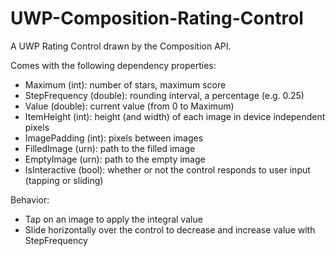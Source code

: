 # UWP-Composition-Rating-Control
A UWP Rating Control drawn by the Composition API.

Comes with the following dependency properties:
* Maximum (int): number of stars, maximum score
* StepFrequency (double): rounding interval, a percentage (e.g. 0.25)
* Value (double): current value (from 0 to Maximum)
* ItemHeight (int): height (and width) of each image in device independent pixels
* ImagePadding (int): pixels between images
* FilledImage (urn): path to the filled image
* EmptyImage (urn): path to the empty image
* IsInteractive (bool): whether or not the control responds to user input (tapping or sliding)

Behavior:
* Tap on an image to apply the integral value
* Slide horizontally over the control to decrease and increase value with StepFrequency
